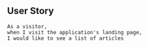 ## User Story
```
As a visitor, 
when I visit the application's landing page,
I would like to see a list of articles
```